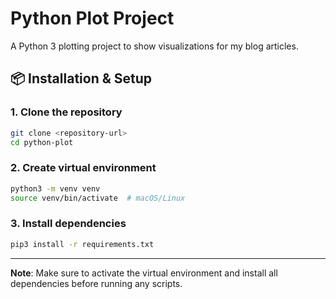 # Python Plot Project

A Python 3 plotting project to show visualizations for my blog articles.

## 📦 Installation & Setup

### 1. Clone the repository

```bash
git clone <repository-url>
cd python-plot
```

### 2. Create virtual environment

```bash
python3 -m venv venv
source venv/bin/activate  # macOS/Linux
```

### 3. Install dependencies

```bash
pip3 install -r requirements.txt
```

---

**Note**: Make sure to activate the virtual environment and install all dependencies before running any scripts.
